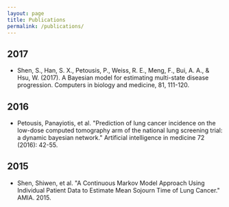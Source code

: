 ```yaml
---
layout: page
title: Publications
permalink: /publications/
---
```


## 2017

- Shen, S., Han, S. X., Petousis, P., Weiss, R. E., Meng, F., Bui, A. A., & Hsu, W. (2017). A Bayesian model for estimating multi-state disease progression. Computers in biology and medicine, 81, 111-120.

## 2016

- Petousis, Panayiotis, et al. "Prediction of lung cancer incidence on the low-dose computed tomography arm of the national lung screening trial: a dynamic bayesian network." Artificial intelligence in medicine 72 (2016): 42-55.

## 2015

- Shen, Shiwen, et al. "A Continuous Markov Model Approach Using Individual Patient Data to Estimate Mean Sojourn Time of Lung Cancer." AMIA. 2015.
